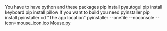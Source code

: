 You have to have python and these packages
pip install pyautogui
pip install keyboard
pip install pillow
If you want to build you need pyinstaller 
pip install pyinstaller
cd "The app location"
pyinstaller --onefile --noconsole --icon=mouse_icon.ico Mouse.py
